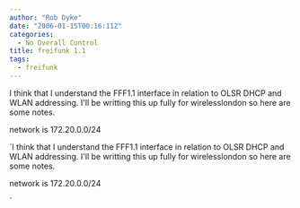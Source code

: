 ```yaml
---
author: "Rob Dyke"
date: "2006-01-15T00:16:11Z"
categories:
  - No Overall Control
title: freifunk 1.1
tags:
  - freifunk
---
```

I think that I understand the FFF1.1 interface in relation to OLSR DHCP and WLAN addressing. I'll be writting this up fully for wirelesslondon so here are some notes.

network is 172.20.0.0/24
  
`I think that I understand the FFF1.1 interface in relation to OLSR DHCP and WLAN addressing. I'll be writting this up fully for wirelesslondon so here are some notes.

network is 172.20.0.0/24
  
`
